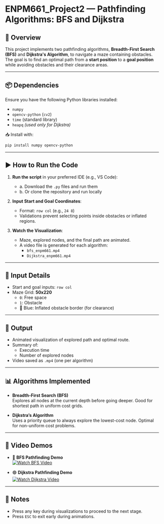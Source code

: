 # ENPM661_Project2 — Pathfinding Algorithms: BFS and Dijkstra

## 📌 Overview
This project implements two pathfinding algorithms, **Breadth-First Search (BFS)** and **Dijkstra's Algorithm**, to navigate a maze containing obstacles. The goal is to find an optimal path from a **start position** to a **goal position** while avoiding obstacles and their clearance areas.

---

## 📦 Dependencies

Ensure you have the following Python libraries installed:

- `numpy`  
- `opencv-python` (`cv2`)  
- `time` (standard library)  
- `heapq` *(used only for Dijkstra)*

📥 Install with:
```bash
pip install numpy opencv-python
```

---

## ▶️ How to Run the Code

1. **Run the script** in your preferred IDE (e.g., VS Code):
   - a. Download the `.py` files and run them
   - b. Or clone the repository and run locally

2. **Input Start and Goal Coordinates**:
   - Format: `row col` (e.g., `24 8`)
   - Validations prevent selecting points inside obstacles or inflated regions.

3. **Watch the Visualization**:
   - Maze, explored nodes, and the final path are animated.
   - A video file is generated for each algorithm:
     - `bfs_enpm661.mp4`
     - `Dijkstra_enpm661.mp4`

---

## 🧠 Input Details

- Start and goal inputs: `row col`
- Maze Grid: **50x220**
  - `0`: Free space  
  - `1`: Obstacle  
  - 🔵 Blue: Inflated obstacle border (for clearance)

---

## 🎯 Output

- Animated visualization of explored path and optimal route.
- Summary of:
  - Execution time  
  - Number of explored nodes  
- Video saved as `.mp4` (one per algorithm)

---

## 📊 Algorithms Implemented

- **Breadth-First Search (BFS)**  
  Explores all nodes at the current depth before going deeper. Good for shortest path in uniform cost grids.

- **Dijkstra’s Algorithm**  
  Uses a priority queue to always explore the lowest-cost node. Optimal for non-uniform cost problems.

---

## 🎥 Video Demos

- 🔴 **BFS Pathfinding Demo**  
  [![Watch BFS Video](https://img.youtube.com/vi/N4MKxKje930/hqdefault.jpg)](https://youtu.be/N4MKxKje930)

- 🟢 **Dijkstra Pathfinding Demo**  
  [![Watch Dijkstra Video](https://img.youtube.com/vi/0qdLtY-j7xM/hqdefault.jpg)](https://youtu.be/0qdLtY-j7xM?si=lPdnRAnafGrwNZYk)

---

## 📝 Notes

- Press any key during visualizations to proceed to the next stage.
- Press `ESC` to exit early during animations.

